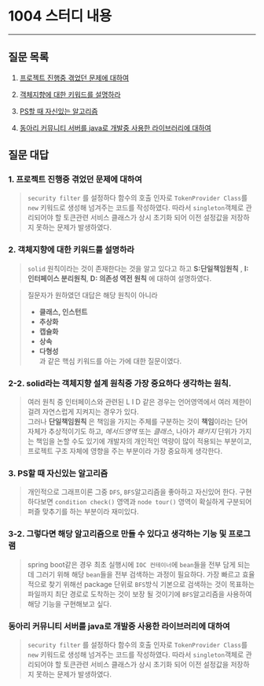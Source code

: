 # 1004 스터디 내용

---

## 질문 목록

1. [프로젝트 진행중 겪었던 문제에 대하여](#프로젝트-진행중-겪었던-문제에-대하여)

2. [객체지향에 대한 키워드를 설명하라](#객체지향에-대한-키워드를-설명하라)

3. [PS할 때 자신있는 알고리즘](#ps할-때-자신있는-알고리즘)

4. [동아리 커뮤니티 서버를 java로 개발중 사용한 라이브러리에 대하여](#동아리-커뮤니티-서버를-java로-개발중-사용한-라이브러리에-대하여)

## 질문 대답

### 1. 프로젝트 진행중 겪었던 문제에 대하여

> `security filter` 를 설정하다 함수의 호출 인자로 `TokenProvider Class`를 `new` 키워드로 생성해 넘겨주는 코드를 작성하였다. 따라서 `singleton`객체로 관리되어야 할 토큰관련 서비스 클래스가 상시 초기화 되어 이전 설정값을 저장하지 못하는 문제가 발생하였다.

### 2. 객체지향에 대한 키워드를 설명하라

> `solid` 원칙이라는 것이 존재한다는 것을 알고 있다고 하고 **S:단일책임원칙** , **I: 인터페이스 분리원칙**, **D: 의존성 역전 원칙** 에 대하여 설명하였다.

> 질문자가 원하였던 대답은 해당 원칙이 아니라
>
> -   **클래스, 인스턴트**
> -   **추상화**
> -   **캡슐화**
> -   **상속**
> -   **다형성**  
>     과 같은 핵심 키워드를 아는 가에 대한 질문이였다.

### 2-2. solid라는 객체지향 설계 원칙중 가장 중요하다 생각하는 원칙.

> 여러 원칙 중 인터페이스와 관련된 L I D 같은 경우는 언어영역에서 여러 제한이 걸려 자연스럽게 지켜지는 경우가 있다.  
> 그러나 **단일책임원칙** 은 책임을 가지는 주체를 구분하는 것이 **책임**이라는 단어 자체가 추상적이기도 하고, _메서드영역_ 또는 _클래스_, 나아가 _패키지_ 단위가 가지는 책임을 논할 수도 있기에 개발자의 개인적인 역량이 많이 적용되는 부분이고, 프로젝트 구조 자체에 영향을 주는 부분이라 가장 중요하게 생각한다.

### 3. PS할 때 자신있는 알고리즘

> 개인적으로 그래프이론 그중 `DFS`, `BFS`알고리즘을 좋아하고 자신있어 한다. 구현하다보면 `condition check()` 영역과 `node tour()` 영역이 확실하게 구분되어 퍼즐 맞추기를 하는 부분이라 재미있다.

### 3-2. 그렇다면 해당 알고리즘으로 만들 수 있다고 생각하는 기능 및 프로그램

> spring boot같은 경우 최초 실행시에 `IOC 컨테이너`에 `bean`들을 전부 담게 되는데 그러기 위해 해당 `bean`들을 전부 검색하는 과정이 필요하다. 가장 빠르고 효율적으로 찾기 위해선 package 단위로 `BFS`방식 기본으로 검색하는 것이 목표하는 파일까지 최단 경로로 도착하는 것이 보장 될 것이기에 `BFS`알고리즘을 사용하여 해당 기능을 구현해보고 싶다.

### 동아리 커뮤니티 서버를 java로 개발중 사용한 라이브러리에 대하여

> `security filter` 를 설정하다 함수의 호출 인자로 `TokenProvider Class`를 `new` 키워드로 생성해 넘겨주는 코드를 작성하였다. 따라서 `singleton`객체로 관리되어야 할 토큰관련 서비스 클래스가 상시 초기화 되어 이전 설정값을 저장하지 못하는 문제가 발생하였다.

